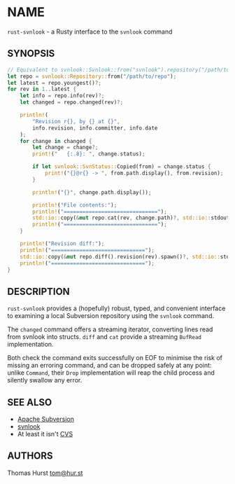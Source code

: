 # NAME

`rust-svnlook` - a Rusty interface to the `svnlook` command

## SYNOPSIS

```rust
// Equivalent to svnlook::Svnlook::from("svnlook").repository("/path/to/repo");
let repo = svnlook::Repository::from("/path/to/repo");
let latest = repo.youngest()?;
for rev in 1..latest {
    let info = repo.info(rev)?;
    let changed = repo.changed(rev)?;

    println!(
        "Revision r{}, by {} at {}",
        info.revision, info.committer, info.date
    );
    for change in changed {
        let change = change?;
        print!("   {:.8}: ", change.status);

        if let svnlook::SvnStatus::Copied(from) = change.status {
            print!("{}@r{} -> ", from.path.display(), from.revision);
        }

        println!("{}", change.path.display());

        println!("File contents:");
        println!("==============================");
        std::io::copy(&mut repo.cat(rev, change.path)?, std::io::stdout())?;
        println!("==============================");
    }

    println!("Revision diff:");
    println!("==============================");
    std::io::copy(&mut repo.diff().revision(rev).spawn()?, std::io::stdout())?;
    println!("==============================");
}
```

## DESCRIPTION

`rust-svnlook` provides a (hopefully) robust, typed, and convenient interface
to examining a local Subversion repository using the `svnlook` command.

The `changed` command offers a streaming iterator, converting lines read from
svnlook into structs.  `diff` and `cat` provide a streaming `BufRead`
implementation.

Both check the command exits successfully on EOF to minimise the risk of missing
an erroring command, and can be dropped safely at any point: unlike `Command`,
their `Drop` implementation will reap the child process and silently swallow
any error.

## SEE ALSO

* [Apache Subversion](https://subversion.apache.org/)
* [svnlook](http://svnbook.red-bean.com/en/1.7/svn.ref.svnlook.html)
* At least it isn't [CVS](https://www.nhs.uk/conditions/cyclical-vomiting-syndrome/)

## AUTHORS

Thomas Hurst <tom@hur.st>
